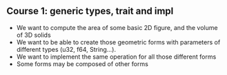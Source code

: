 ## Course 1: generic types, trait and impl

* We want to compute the area of some basic 2D figure, and the volume of 3D solids
* We want to be able to create those geometric forms with parameters of different types (u32, f64, String...).
* We want to implement the same operation for all those different forms
* Some forms may be composed of other forms